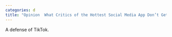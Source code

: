 ```yaml
---
categories: d
title: "Opinion  What Critics of the Hottest Social Media App Don’t Get"
---
```

A defense of TikTok.